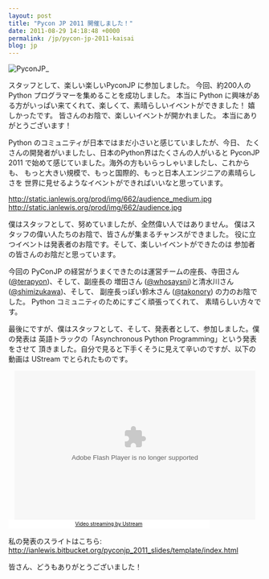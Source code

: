 ```yaml
---
layout: post
title: "Pycon JP 2011 開催しました！"
date: 2011-08-29 14:18:48 +0000
permalink: /jp/pycon-jp-2011-kaisai
blog: jp
---
```


![PyconJP](http://static.ianlewis.org/prod/img/661/logo_small.png)\_

スタッフとして、楽しい楽しいPyconJP に参加しました。 今回、約200人の Python プログラマーを集めることを成功しました。 本当に
Python に興味がある方がいっぱい来てくれて、楽しくて、素晴らしいイベントができました！ 嬉しかったです。
皆さんのお陰で、楽しいイベントが開かれました。 本当にありがとうございます！

Python のコミュニティが日本ではまだ小さいと感じていましたが、今日、
たくさんの開発者がいましたし、日本のPython界はたくさんの人がいると
PyconJP 2011 で始めて感じていました。海外の方もいらっしゃいましたし、これからも、
もっと大きい規模で、もっと国際的、もっと日本人エンジニアの素晴らしさを
世界に見せるようなイベントができればいいなと思っています。

<div class="lightbox">

<http://static.ianlewis.org/prod/img/662/audience_medium.jpg>
<http://static.ianlewis.org/prod/img/662/audience.jpg>

</div>

僕はスタッフとして、努めていましたが、全然偉い人ではありません。 僕はスタッフの偉い人たちのお陰で、皆さんが集まるチャンスができました。
役に立つイベントは発表者のお陰です。そして、楽しいイベントができたのは 参加者の皆さんのお陰だと思っています。

今回の PyConJP の経営がうまくできたのは運営チームの座長、寺田さん
([@terapyon](http://twitter.com/terapyon))、そして、副座長の 増田さん
([@whosaysni](http://twitter.com/whosaysni))と清水川さん
([@shimizukawa](https://twitter.com/#!/shimizukawa))、そして、 副座長っぽい鈴木さん
([@takonory](https://twitter.com/takanory)) の力のお陰でした。 Python
コミュニティのためにすごく頑張ってくれて、 素晴らしい方々です。

最後にですが、僕はスタッフとして、そして、発表者として、参加しました。僕の発表は 英語トラックの「Asynchronous Python
Programming」という発表をさせて 頂きました。自分で見ると下手くそうに見えて辛いのですが、以下の動画は UStream
でとられたものです。

<div style="text-align:center">
  <object width="481" height="296" classid="clsid:d27cdb6e-ae6d-11cf-96b8-444553540000">
    <param name="flashvars" value="vid=16896043&amp;autoplay=false&amp;locale=ja_JP"/>
    <param name="allowfullscreen" value="true"/>
    <param name="allowscriptaccess" value="always"/>
    <param name="src" value="http://www.ustream.tv/flash/viewer.swf"/>
    <embed flashvars="vid=16896043&amp;autoplay=false&amp;locale=ja_JP" width="480" height="296" allowfullscreen="true" allowscriptaccess="always" src="http://www.ustream.tv/flash/viewer.swf" type="application/x-shockwave-flash"></embed>
  </object>
  <br /><a href="http://www.ustream.tv/" style="padding: 2px 0px 4px; width: 400px; background: #ffffff; display: block; color: #000000; font-weight: normal; font-size: 10px; text-decoration: underline; text-align: center;" target="_blank">Video streaming by Ustream</a>
</div>

私の発表のスライトはこちら:
<http://ianlewis.bitbucket.org/pyconjp_2011_slides/template/index.html>

皆さん、どうもありがとうございました！
